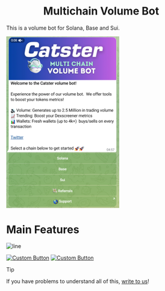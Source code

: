 <h1  align="center">  Multichain Volume Bot </h1>

This is a volume bot for Solana, Base and Sui.

<img src="catster-volume-bot.png" width="300" align="center"/>

# Main Features


![line](https://github.com/user-attachments/assets/331fa606-86da-4ae8-b511-dd2b6e3b2517)


[![Custom Button](https://img.shields.io/badge/Click%20Here-WEBSITE%20-blue?style=for-the-badge)](https://www.catster.io/)
[![Custom Button](https://img.shields.io/badge/PRICE-blue?style=for-the-badge)](https://www.catster.io/#pricing-section)


> [!TIP] 
> If you have problems to understand all of this, [write to us](https://t.me/mineme0812)!
